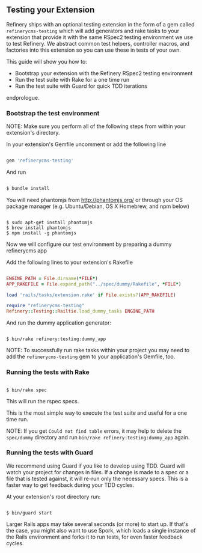 Testing your Extension
----------------------

Refinery ships with an optional testing extension in the form of a gem called `refinerycms-testing` which will add generators and rake tasks to your extension that provide it with the same RSpec2 testing environment we use to test Refinery. We abstract common test helpers, controller macros, and factories into this extension so you can use these in tests of your own.

This guide will show you how to:

  - Bootstrap your extension with the Refinery RSpec2 testing environment
  - Run the test suite with Rake for a one time run
  - Run the test suite with Guard for quick TDD iterations

endprologue.

### Bootstrap the test environment

NOTE: Make sure you perform all of the following steps from within your extension's directory.

In your extension's Gemfile uncomment or add the following line

```ruby

gem 'refinerycms-testing'

```

And run

```ruby

$ bundle install

```

You will need phantomjs from http://phantomjs.org/ or through your OS package manager (e.g. Ubuntu/Debian, OS X Homebrew, and npm below)

```shell

$ sudo apt-get install phantomjs
$ brew install phantomjs
$ npm install -g phantomjs

```

Now we will configure our test environment by preparing a dummy refinerycms app

Add the following lines to your extension's Rakefile

```ruby

ENGINE_PATH = File.dirname(*FILE*)
APP_RAKEFILE = File.expand_path("../spec/dummy/Rakefile", *FILE*)

load 'rails/tasks/extension.rake' if File.exists?(APP_RAKEFILE)

require "refinerycms-testing"
Refinery::Testing::Railtie.load_dummy_tasks ENGINE_PATH

```

And run the dummy application generator:

```shell

$ bin/rake refinery:testing:dummy_app

```

NOTE: To successfully run rake tasks within your project you may need to add the `refinerycms-testing` gem to your application's Gemfile, too.

### Running the tests with Rake

```shell

$ bin/rake spec

```

This will run the rspec specs.

This is the most simple way to execute the test suite and useful for a one time run.

NOTE: If you get `Could not find table` errors, it may help to delete the `spec/dummy` directory and run `bin/rake refinery:testing:dummy_app` again.

### Running the tests with Guard

We recommend using Guard if you like to develop using TDD. Guard will watch your project for changes in files. If a change is made to a spec or a file that is tested against, it will re-run only the necessary specs. This is a faster way to get feedback during your TDD cycles.

At your extension's root directory run:

```shell

$ bin/guard start

```

Larger Rails apps may take several seconds (or more) to start up. If that's the case, you might also want to use Spork, which loads a single instance of the Rails environment and forks it to run tests, for even faster feedback cycles.
